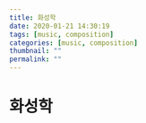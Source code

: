 ```yaml
---
title: 화성학
date: 2020-01-21 14:30:19
tags: [music, composition]
categories: [music, composition]
thumbnail: ""
permalink: ""
---
```


# 화성학